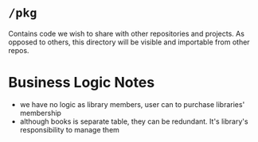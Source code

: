 # `/pkg`

Contains code we wish to share with other repositories and projects.
As opposed to others, this directory will be visible and importable from other repos.

# Business Logic Notes

- we have no logic as library members, user can to purchase libraries' membership
- although books is separate table, they can be redundant. It's library's responsibility to manage them
